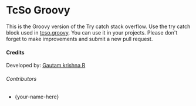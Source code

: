 # TcSo Groovy
This is the Groovy version of the Try catch stack overflow. Use the try catch block used in [tcso.groovy](tcso.groovy). You can use it in your projects. Please don't forget to make  improvements and submit a new pull request.

#### Credits
Developed by: [Gautam krishna R](https://github.com/gautamkrishnar/)

###### Contributors
* {your-name-here}
